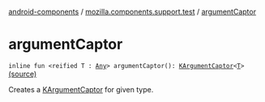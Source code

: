 [android-components](../index.md) / [mozilla.components.support.test](index.md) / [argumentCaptor](./argument-captor.md)

# argumentCaptor

`inline fun <reified T : `[`Any`](https://kotlinlang.org/api/latest/jvm/stdlib/kotlin/-any/index.html)`> argumentCaptor(): `[`KArgumentCaptor`](-k-argument-captor/index.md)`<`[`T`](argument-captor.md#T)`>` [(source)](https://github.com/mozilla-mobile/android-components/blob/master/components/support/test/src/main/java/mozilla/components/support/test/ArgumentCaptor.kt#L15)

Creates a [KArgumentCaptor](-k-argument-captor/index.md) for given type.


